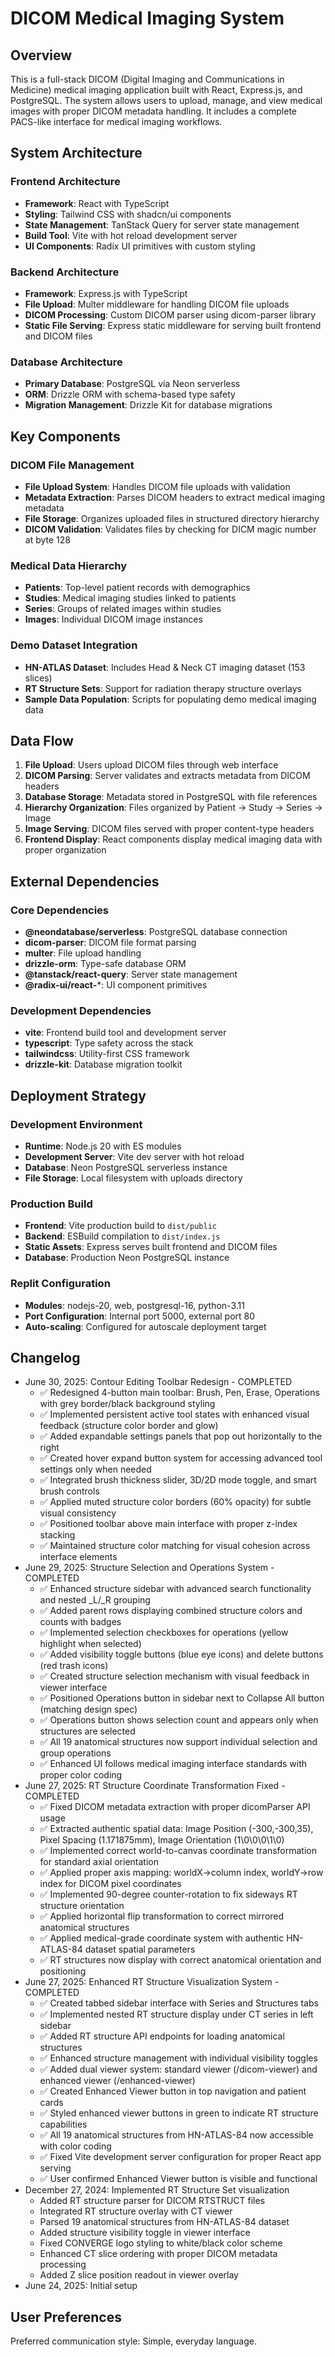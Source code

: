 # DICOM Medical Imaging System

## Overview

This is a full-stack DICOM (Digital Imaging and Communications in Medicine) medical imaging application built with React, Express.js, and PostgreSQL. The system allows users to upload, manage, and view medical images with proper DICOM metadata handling. It includes a complete PACS-like interface for medical imaging workflows.

## System Architecture

### Frontend Architecture
- **Framework**: React with TypeScript
- **Styling**: Tailwind CSS with shadcn/ui components
- **State Management**: TanStack Query for server state management
- **Build Tool**: Vite with hot reload development server
- **UI Components**: Radix UI primitives with custom styling

### Backend Architecture
- **Framework**: Express.js with TypeScript
- **File Upload**: Multer middleware for handling DICOM file uploads
- **DICOM Processing**: Custom DICOM parser using dicom-parser library
- **Static File Serving**: Express static middleware for serving built frontend and DICOM files

### Database Architecture
- **Primary Database**: PostgreSQL via Neon serverless
- **ORM**: Drizzle ORM with schema-based type safety
- **Migration Management**: Drizzle Kit for database migrations

## Key Components

### DICOM File Management
- **File Upload System**: Handles DICOM file uploads with validation
- **Metadata Extraction**: Parses DICOM headers to extract medical imaging metadata
- **File Storage**: Organizes uploaded files in structured directory hierarchy
- **DICOM Validation**: Validates files by checking for DICM magic number at byte 128

### Medical Data Hierarchy
- **Patients**: Top-level patient records with demographics
- **Studies**: Medical imaging studies linked to patients
- **Series**: Groups of related images within studies
- **Images**: Individual DICOM image instances

### Demo Dataset Integration
- **HN-ATLAS Dataset**: Includes Head & Neck CT imaging dataset (153 slices)
- **RT Structure Sets**: Support for radiation therapy structure overlays
- **Sample Data Population**: Scripts for populating demo medical imaging data

## Data Flow

1. **File Upload**: Users upload DICOM files through web interface
2. **DICOM Parsing**: Server validates and extracts metadata from DICOM headers
3. **Database Storage**: Metadata stored in PostgreSQL with file references
4. **Hierarchy Organization**: Files organized by Patient → Study → Series → Image
5. **Image Serving**: DICOM files served with proper content-type headers
6. **Frontend Display**: React components display medical imaging data with proper organization

## External Dependencies

### Core Dependencies
- **@neondatabase/serverless**: PostgreSQL database connection
- **dicom-parser**: DICOM file format parsing
- **multer**: File upload handling
- **drizzle-orm**: Type-safe database ORM
- **@tanstack/react-query**: Server state management
- **@radix-ui/react-***: UI component primitives

### Development Dependencies
- **vite**: Frontend build tool and development server
- **typescript**: Type safety across the stack
- **tailwindcss**: Utility-first CSS framework
- **drizzle-kit**: Database migration toolkit

## Deployment Strategy

### Development Environment
- **Runtime**: Node.js 20 with ES modules
- **Development Server**: Vite dev server with hot reload
- **Database**: Neon PostgreSQL serverless instance
- **File Storage**: Local filesystem with uploads directory

### Production Build
- **Frontend**: Vite production build to `dist/public`
- **Backend**: ESBuild compilation to `dist/index.js`
- **Static Assets**: Express serves built frontend and DICOM files
- **Database**: Production Neon PostgreSQL instance

### Replit Configuration
- **Modules**: nodejs-20, web, postgresql-16, python-3.11
- **Port Configuration**: Internal port 5000, external port 80
- **Auto-scaling**: Configured for autoscale deployment target

## Changelog

- June 30, 2025: Contour Editing Toolbar Redesign - COMPLETED
  - ✅ Redesigned 4-button main toolbar: Brush, Pen, Erase, Operations with grey border/black background styling
  - ✅ Implemented persistent active tool states with enhanced visual feedback (structure color border and glow)
  - ✅ Added expandable settings panels that pop out horizontally to the right
  - ✅ Created hover expand button system for accessing advanced tool settings only when needed
  - ✅ Integrated brush thickness slider, 3D/2D mode toggle, and smart brush controls
  - ✅ Applied muted structure color borders (60% opacity) for subtle visual consistency
  - ✅ Positioned toolbar above main interface with proper z-index stacking
  - ✅ Maintained structure color matching for visual cohesion across interface elements
- June 29, 2025: Structure Selection and Operations System - COMPLETED
  - ✅ Enhanced structure sidebar with advanced search functionality and nested _L/_R grouping
  - ✅ Added parent rows displaying combined structure colors and counts with badges  
  - ✅ Implemented selection checkboxes for operations (yellow highlight when selected)
  - ✅ Added visibility toggle buttons (blue eye icons) and delete buttons (red trash icons)
  - ✅ Created structure selection mechanism with visual feedback in viewer interface
  - ✅ Positioned Operations button in sidebar next to Collapse All button (matching design spec)
  - ✅ Operations button shows selection count and appears only when structures are selected
  - ✅ All 19 anatomical structures now support individual selection and group operations
  - ✅ Enhanced UI follows medical imaging interface standards with proper color coding
- June 27, 2025: RT Structure Coordinate Transformation Fixed - COMPLETED
  - ✅ Fixed DICOM metadata extraction with proper dicomParser API usage
  - ✅ Extracted authentic spatial data: Image Position (-300,-300,35), Pixel Spacing (1.171875mm), Image Orientation (1\0\0\0\1\0)
  - ✅ Implemented correct world-to-canvas coordinate transformation for standard axial orientation
  - ✅ Applied proper axis mapping: worldX→column index, worldY→row index for DICOM pixel coordinates
  - ✅ Implemented 90-degree counter-rotation to fix sideways RT structure orientation
  - ✅ Applied horizontal flip transformation to correct mirrored anatomical structures
  - ✅ Applied medical-grade coordinate system with authentic HN-ATLAS-84 dataset spatial parameters
  - ✅ RT structures now display with correct anatomical orientation and positioning
- June 27, 2025: Enhanced RT Structure Visualization System - COMPLETED
  - ✅ Created tabbed sidebar interface with Series and Structures tabs
  - ✅ Implemented nested RT structure display under CT series in left sidebar
  - ✅ Added RT structure API endpoints for loading anatomical structures
  - ✅ Enhanced structure management with individual visibility toggles
  - ✅ Added dual viewer system: standard viewer (/dicom-viewer) and enhanced viewer (/enhanced-viewer)
  - ✅ Created Enhanced Viewer button in top navigation and patient cards
  - ✅ Styled enhanced viewer buttons in green to indicate RT structure capabilities
  - ✅ All 19 anatomical structures from HN-ATLAS-84 now accessible with color coding
  - ✅ Fixed Vite development server configuration for proper React app serving
  - ✅ User confirmed Enhanced Viewer button is visible and functional
- December 27, 2024: Implemented RT Structure Set visualization
  - Added RT structure parser for DICOM RTSTRUCT files
  - Integrated RT structure overlay with CT viewer
  - Parsed 19 anatomical structures from HN-ATLAS-84 dataset
  - Added structure visibility toggle in viewer interface
  - Fixed CONVERGE logo styling to white/black color scheme
  - Enhanced CT slice ordering with proper DICOM metadata processing
  - Added Z slice position readout in viewer overlay
- June 24, 2025: Initial setup

## User Preferences

Preferred communication style: Simple, everyday language.
